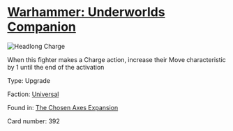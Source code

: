 # [Warhammer: Underworlds Companion](https://guidokessels.github.io/wh-underworlds)

  

![Headlong Charge](https://warhammerunderworlds.com/wp-content/uploads/sites/6/2018/02/392_ENG.png)

When this fighter makes a Charge action, increase their Move characteristic by 1 until the end of the activation

Type: Upgrade

Faction: [Universal](https://guidokessels.github.io/wh-underworlds/factions/universal)

Found in: [The Chosen Axes Expansion](https://guidokessels.github.io/wh-underworlds/locations/the-chosen-axes-expansion)

Card number: 392
